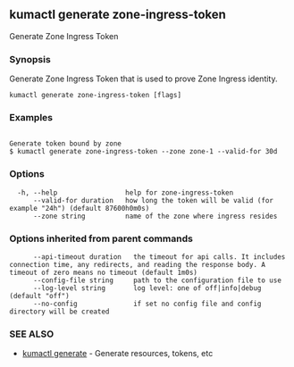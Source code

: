 ## kumactl generate zone-ingress-token

Generate Zone Ingress Token

### Synopsis

Generate Zone Ingress Token that is used to prove Zone Ingress identity.

```
kumactl generate zone-ingress-token [flags]
```

### Examples

```

Generate token bound by zone
$ kumactl generate zone-ingress-token --zone zone-1 --valid-for 30d

```

### Options

```
  -h, --help                 help for zone-ingress-token
      --valid-for duration   how long the token will be valid (for example "24h") (default 87600h0m0s)
      --zone string          name of the zone where ingress resides
```

### Options inherited from parent commands

```
      --api-timeout duration   the timeout for api calls. It includes connection time, any redirects, and reading the response body. A timeout of zero means no timeout (default 1m0s)
      --config-file string     path to the configuration file to use
      --log-level string       log level: one of off|info|debug (default "off")
      --no-config              if set no config file and config directory will be created
```

### SEE ALSO

* [kumactl generate](kumactl_generate.md)	 - Generate resources, tokens, etc

